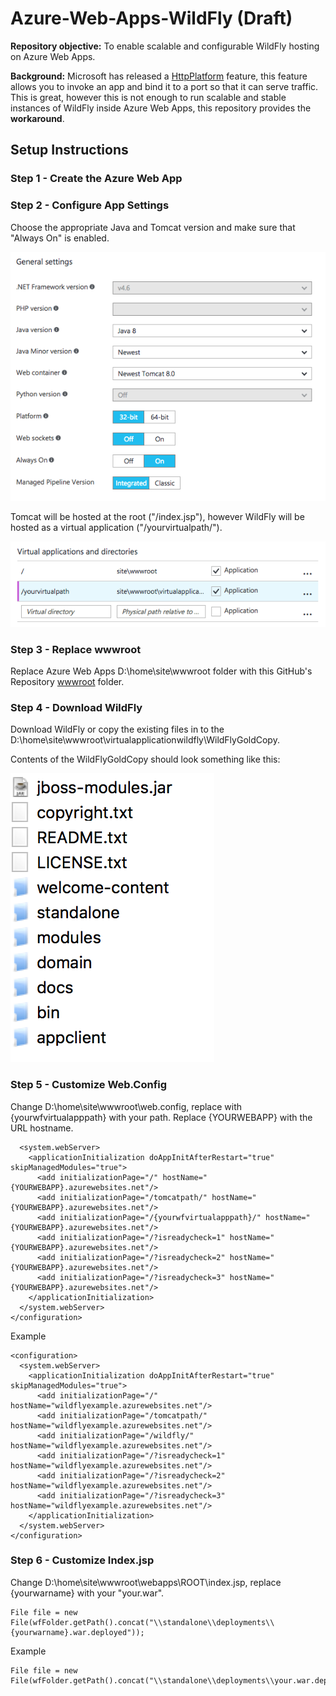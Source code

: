 # Azure-Web-Apps-WildFly (Draft)

**Repository objective:** To enable scalable and configurable WildFly hosting on Azure Web Apps.

**Background:** Microsoft has released a [HttpPlatform](https://docs.microsoft.com/en-us/azure/app-service-web/web-sites-java-custom-upload) feature, this feature 
allows you to invoke an app and bind it to a port so that it can serve traffic. 
This is great, however this is not enough to run scalable and stable instances of WildFly inside Azure Web Apps, this repository provides the **workaround**. 


## Setup Instructions
### Step 1 - Create the Azure Web App
### Step 2 - Configure App Settings
Choose the appropriate Java and Tomcat version and make sure that "Always On" is enabled.

![alt text](READMEArtifacts/AppSettings_General.png "Java Setup")

Tomcat will be hosted at the root ("/index.jsp"), however WildFly will be hosted as a virtual application ("/yourvirtualpath/").

![alt text](READMEArtifacts/AppSettings_VirtualApplications.png "Java Setup")

### Step 3 - Replace wwwroot 
Replace Azure Web Apps D:\home\site\wwwroot folder with this GitHub's Repository [wwwroot](https://github.com/zkavtaskin/Azure-Web-Apps-WildFly/tree/master/wwwroot)  folder.


### Step 4 - Download WildFly 
Download WildFly or copy the existing files in to the D:\home\site\wwwroot\virtualapplicationwildfly\WildFlyGoldCopy.

Contents of the WildFlyGoldCopy should look something like this:

![alt text](READMEArtifacts/WildFlyGoldCopy.png "Java Setup")


### Step 5 - Customize Web.Config

Change D:\home\site\wwwroot\web.config, replace with {yourwfvirtualapppath} with your path.
Replace {YOURWEBAPP} with the URL hostname. 

```<configuration>
  <system.webServer>
    <applicationInitialization doAppInitAfterRestart="true" skipManagedModules="true">
      <add initializationPage="/" hostName="{YOURWEBAPP}.azurewebsites.net"/>
      <add initializationPage="/tomcatpath/" hostName="{YOURWEBAPP}.azurewebsites.net"/>
      <add initializationPage="/{yourwfvirtualapppath}/" hostName="{YOURWEBAPP}.azurewebsites.net"/>
      <add initializationPage="/?isreadycheck=1" hostName="{YOURWEBAPP}.azurewebsites.net"/>
      <add initializationPage="/?isreadycheck=2" hostName="{YOURWEBAPP}.azurewebsites.net"/>
      <add initializationPage="/?isreadycheck=3" hostName="{YOURWEBAPP}.azurewebsites.net"/>
    </applicationInitialization>
  </system.webServer>
</configuration>
```

Example

```
<configuration>
  <system.webServer>
    <applicationInitialization doAppInitAfterRestart="true" skipManagedModules="true">
      <add initializationPage="/" hostName="wildflyexample.azurewebsites.net"/>
      <add initializationPage="/tomcatpath/" hostName="wildflyexample.azurewebsites.net"/>
      <add initializationPage="/wildfly/" hostName="wildflyexample.azurewebsites.net"/>
      <add initializationPage="/?isreadycheck=1" hostName="wildflyexample.azurewebsites.net"/>
      <add initializationPage="/?isreadycheck=2" hostName="wildflyexample.azurewebsites.net"/>
      <add initializationPage="/?isreadycheck=3" hostName="wildflyexample.azurewebsites.net"/>
    </applicationInitialization>
  </system.webServer>
</configuration>
```

### Step 6 - Customize Index.jsp

Change D:\home\site\wwwroot\webapps\ROOT\index.jsp, replace {yourwarname} with your "your.war".

```
File file = new File(wfFolder.getPath().concat("\\standalone\\deployments\\{yourwarname}.war.deployed"));
```

Example 

```
File file = new File(wfFolder.getPath().concat("\\standalone\\deployments\\your.war.deployed"));
```






